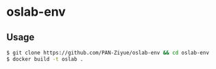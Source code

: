 # oslab-env



## Usage

```bash
$ git clone https://github.com/PAN-Ziyue/oslab-env && cd oslab-env
$ docker build -t oslab .
```
